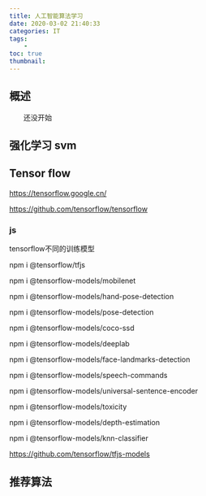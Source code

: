 ```yaml
---
title: 人工智能算法学习
date: 2020-03-02 21:40:33
categories: IT
tags:
    - 
toc: true
thumbnail: 
---
```


## 概述

　　还没开始

<!--more-->

## 强化学习  svm



## Tensor flow



https://tensorflow.google.cn/

https://github.com/tensorflow/tensorflow

### js

tensorflow不同的训练模型

npm i @tensorflow/tfjs

npm i @tensorflow-models/mobilenet

npm i @tensorflow-models/hand-pose-detection

npm i @tensorflow-models/pose-detection

npm i @tensorflow-models/coco-ssd

npm i @tensorflow-models/deeplab

npm i @tensorflow-models/face-landmarks-detection

npm i @tensorflow-models/speech-commands

npm i @tensorflow-models/universal-sentence-encoder

npm i @tensorflow-models/toxicity

npm i @tensorflow-models/depth-estimation

npm i @tensorflow-models/knn-classifier

https://github.com/tensorflow/tfjs-models

## 推荐算法



　

